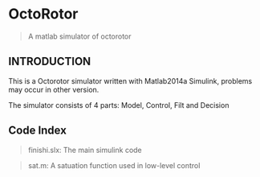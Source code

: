 # OctoRotor
>A matlab simulator of octorotor
## INTRODUCTION
This is a Octorotor simulator written with Matlab2014a Simulink, problems may occur in other version.

The simulator consists of 4 parts: Model, Control, Filt and Decision

## Code Index
> finishi.slx: 
> The main simulink code

> sat.m: 
> A satuation function used in low-level control
